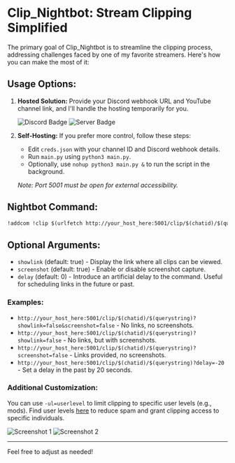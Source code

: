 # Clip_Nightbot: Stream Clipping Simplified

The primary goal of Clip_Nightbot is to streamline the clipping process, addressing challenges faced by one of my favorite streamers. Here's how you can make the most of it:

## Usage Options:

1. **Hosted Solution:**
   Provide your Discord webhook URL and YouTube channel link, and I'll handle the hosting temporarily for you. 

   ![Discord Badge](https://dcbadge.vercel.app/api/shield/408994955147870208)
   ![Server Badge](https://dcbadge.vercel.app/api/server/2XVBWK99Vy)

2. **Self-Hosting:**
   If you prefer more control, follow these steps:
   - Edit `creds.json` with your channel ID and Discord webhook details.
   - Run `main.py` using `python3 main.py`.
   - Optionally, use `nohup python3 main.py &` to run the script in the background.

   *Note: Port 5001 must be open for external accessibility.*

## Nightbot Command:

```markdown
!addcom !clip $(urlfetch http://your_host_here:5001/clip/$(chatid)/$(querystring))
```

## Optional Arguments:

- `showlink` (default: true) - Display the link where all clips can be viewed.
- `screenshot` (default: true) - Enable or disable screenshot capture.
- `delay` (default: 0) - Introduce an artificial delay to the command. Useful for scheduling links in the future or past.

### Examples:

- `http://your_host_here:5001/clip/$(chatid)/$(querystring)?showlink=false&screenshot=false` - No links, no screenshots.
- `http://your_host_here:5001/clip/$(chatid)/$(querystring)?showlink=false` - No links, but with screenshots.
- `http://your_host_here:5001/clip/$(chatid)/$(querystring)?screenshot=false` - Links provided, no screenshots.
- `http://your_host_here:5001/clip/$(chatid)/$(querystring)?delay=-20` - Set a delay in the past by 20 seconds.

### Additional Customization:

You can use `-ul=userlevel` to limit clipping to specific user levels (e.g., mods). Find user levels [here](https://docs.nightbot.tv/commands/commands#advanced-usage) to reduce spam and grant clipping access to specific individuals.

![Screenshot 1](/assets/Screenshot_156.png)
![Screenshot 2](/assets/Screenshot_157.png)

---

Feel free to adjust as needed!

